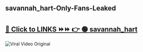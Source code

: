 
 ## savannah_hart-Only-Fans-Leaked

# <h2><a href="https://clipsfans.com/savannah_hart&ref=git">🔗 Click to LINKS ⏩⏩ 👉 🟢 savannah_hart </a></h2>

<a href="https://clipsfans.com/savannah_hart&ref=git" rel="nofollow" data-target="animated-image.originalLink"><img src="https://i.ibb.co.com/xMMVF88/686577567.gif" alt="Viral Video Original" style="max-width: 100%; display: inline-block;" data-target="animated-image.originalImage"></a>
